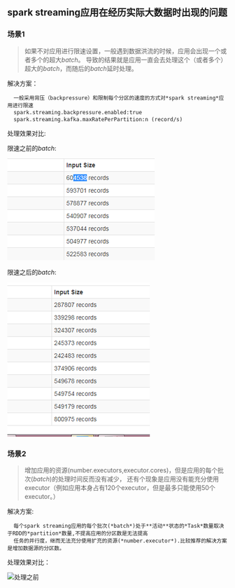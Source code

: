 ## spark streaming应用在经历实际大数据时出现的问题

### 场景1 
> 如果不对应用进行限速设置，一般遇到数据洪流的时候，应用会出现一个或者多个的超大*batch*。
导致的结果就是应用一直会去处理这个（或者多个）超大的*batch*，而随后的*batch*延时处理。

解决方案：
```
  一般采用背压（backpressure）和限制每个分区的速度的方式对*spark streaming*应用进行限速
  spark.streaming.backpressure.enabled:true
  spark.streaming.kafka.maxRatePerPartition:n (record/s)
```

处理效果对比:

限速之前的*batch*:

![处理之前](../pictures/rate-limiting-before.png "处理之前的batch")

限速之后的*batch*:

![处理之后](../pictures/rate-limiting-after.png "处理之后的batch")

### 场景2
> 增加应用的资源(number.executors,executor.cores)，但是应用的每个批次(*batch*)的处理时间反而没有减少，
还有个现象是应用没有能充分使用executor（例如应用本身占有120个executor，但是最多只能使用50个executor。）

解决方案:
```
  每个spark streaming应用的每个批次(*batch*)处于**活动**状态的*Task*数量取决于RDD的*partition*数量,不提高应用的分区数是无法提高
  任务的并行度，继而无法充分使用扩充的资源(*number.executor*).比较推荐的解决方案是增加数据源的分区数。
```
处理效果对比：

![处理之前](../pictrue/add-partition-before.png "未增加数据源分区数量时的处理时间和延时图")
